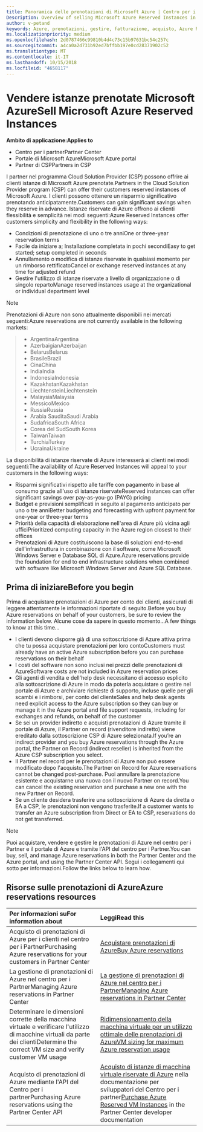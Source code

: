```yaml
---
title: Panoramica delle prenotazioni di Microsoft Azure | Centro per i partner
Description: Overview of selling Microsoft Azure Reserved Instances in CSP.
author: v-petand
keywords: Azure, prenotazioni, gestire, fatturazione, acquisto, Azure RI, istanze riservate di Azure
ms.localizationpriority: medium
ms.openlocfilehash: 2d0787466c99810b4d4c73c15b97631bc54c257c
ms.sourcegitcommit: a4ca0a2d731b92ed7bffbb197e0cd28371902c52
ms.translationtype: MT
ms.contentlocale: it-IT
ms.lasthandoff: 10/15/2018
ms.locfileid: "4658117"
---
```

# <a name="sell-microsoft-azure-reserved-instances"></a><span data-ttu-id="2734f-103">Vendere istanze prenotate Microsoft Azure</span><span class="sxs-lookup"><span data-stu-id="2734f-103">Sell Microsoft Azure Reserved Instances</span></span> 

**<span data-ttu-id="2734f-104">Ambito di applicazione:</span><span class="sxs-lookup"><span data-stu-id="2734f-104">Applies to</span></span>**

-  <span data-ttu-id="2734f-105">Centro per i partner</span><span class="sxs-lookup"><span data-stu-id="2734f-105">Partner Center</span></span>
-  <span data-ttu-id="2734f-106">Portale di Microsoft Azure</span><span class="sxs-lookup"><span data-stu-id="2734f-106">Microsoft Azure portal</span></span>
-  <span data-ttu-id="2734f-107">Partner di CSP</span><span class="sxs-lookup"><span data-stu-id="2734f-107">Partners in CSP</span></span>

<span data-ttu-id="2734f-108">I partner nel programma Cloud Solution Provider (CSP) possono offrire ai clienti istanze di Microsoft Azure prenotate.</span><span class="sxs-lookup"><span data-stu-id="2734f-108">Partners in the Cloud Solution Provider program (CSP) can offer their customers reserved instances of Microsoft Azure.</span></span> <span data-ttu-id="2734f-109">I clienti possono ottenere un risparmio significativo prenotando anticipatamente.</span><span class="sxs-lookup"><span data-stu-id="2734f-109">Customers can gain significant savings when they reserve in advance.</span></span> <span data-ttu-id="2734f-110">Istanze riservate di Azure offrono ai clienti flessibilità e semplicità nei modi seguenti:</span><span class="sxs-lookup"><span data-stu-id="2734f-110">Azure Reserved Instances offer customers simplicity and flexibility in the following ways:</span></span>

-   <span data-ttu-id="2734f-111">Condizioni di prenotazione di uno o tre anni</span><span class="sxs-lookup"><span data-stu-id="2734f-111">One or three-year reservation terms</span></span> 
-   <span data-ttu-id="2734f-112">Facile da iniziare a; Installazione completata in pochi secondi</span><span class="sxs-lookup"><span data-stu-id="2734f-112">Easy to get started; setup completed in seconds</span></span> 
-   <span data-ttu-id="2734f-113">Annullamento o modifica di istanze riservate in qualsiasi momento per un rimborso rettificato</span><span class="sxs-lookup"><span data-stu-id="2734f-113">Cancel or exchange reserved instances at any time for adjusted refund</span></span> 
-   <span data-ttu-id="2734f-114">Gestire l'utilizzo di istanze riservate a livello di organizzazione o di singolo reparto</span><span class="sxs-lookup"><span data-stu-id="2734f-114">Manage reserved instances usage at the organizational or individual department level</span></span> 

> [!NOTE]  
> <span data-ttu-id="2734f-115">Prenotazioni di Azure non sono attualmente disponibili nei mercati seguenti:</span><span class="sxs-lookup"><span data-stu-id="2734f-115">Azure reservations are not currently available in the following markets:</span></span>
  
> * <span data-ttu-id="2734f-116">Argentina</span><span class="sxs-lookup"><span data-stu-id="2734f-116">Argentina</span></span>
> * <span data-ttu-id="2734f-117">Azerbaigian</span><span class="sxs-lookup"><span data-stu-id="2734f-117">Azerbaijan</span></span>
> * <span data-ttu-id="2734f-118">Belarus</span><span class="sxs-lookup"><span data-stu-id="2734f-118">Belarus</span></span>
> * <span data-ttu-id="2734f-119">Brasile</span><span class="sxs-lookup"><span data-stu-id="2734f-119">Brazil</span></span>
> * <span data-ttu-id="2734f-120">Cina</span><span class="sxs-lookup"><span data-stu-id="2734f-120">China</span></span>
> * <span data-ttu-id="2734f-121">India</span><span class="sxs-lookup"><span data-stu-id="2734f-121">India</span></span>
> * <span data-ttu-id="2734f-122">Indonesia</span><span class="sxs-lookup"><span data-stu-id="2734f-122">Indonesia</span></span>
> * <span data-ttu-id="2734f-123">Kazakhstan</span><span class="sxs-lookup"><span data-stu-id="2734f-123">Kazakhstan</span></span>
> * <span data-ttu-id="2734f-124">Liechtenstein</span><span class="sxs-lookup"><span data-stu-id="2734f-124">Liechtenstein</span></span>
> * <span data-ttu-id="2734f-125">Malaysia</span><span class="sxs-lookup"><span data-stu-id="2734f-125">Malaysia</span></span>
> * <span data-ttu-id="2734f-126">Messico</span><span class="sxs-lookup"><span data-stu-id="2734f-126">Mexico</span></span>
> * <span data-ttu-id="2734f-127">Russia</span><span class="sxs-lookup"><span data-stu-id="2734f-127">Russia</span></span>
> * <span data-ttu-id="2734f-128">Arabia Saudita</span><span class="sxs-lookup"><span data-stu-id="2734f-128">Saudi Arabia</span></span>
> * <span data-ttu-id="2734f-129">Sudafrica</span><span class="sxs-lookup"><span data-stu-id="2734f-129">South Africa</span></span>
> * <span data-ttu-id="2734f-130">Corea del Sud</span><span class="sxs-lookup"><span data-stu-id="2734f-130">South Korea</span></span>
> * <span data-ttu-id="2734f-131">Taiwan</span><span class="sxs-lookup"><span data-stu-id="2734f-131">Taiwan</span></span>
> * <span data-ttu-id="2734f-132">Turchia</span><span class="sxs-lookup"><span data-stu-id="2734f-132">Turkey</span></span>
> * <span data-ttu-id="2734f-133">Ucraina</span><span class="sxs-lookup"><span data-stu-id="2734f-133">Ukraine</span></span>

<span data-ttu-id="2734f-134">La disponibilità di istanze riservate di Azure interesserà ai clienti nei modi seguenti:</span><span class="sxs-lookup"><span data-stu-id="2734f-134">The availability of Azure Reserved Instances will appeal to your customers in the following ways:</span></span>

-   <span data-ttu-id="2734f-135">Risparmi significativi rispetto alle tariffe con pagamento in base al consumo grazie all'uso di istanze riservate</span><span class="sxs-lookup"><span data-stu-id="2734f-135">Reserved instances can offer significant savings over pay-as-you-go (PAYG) pricing</span></span>
-   <span data-ttu-id="2734f-136">Budget e previsioni semplificati in seguito al pagamento anticipato per uno o tre anni</span><span class="sxs-lookup"><span data-stu-id="2734f-136">Better budgeting and forecasting with upfront payment for one-year or three-year terms</span></span> 
-   <span data-ttu-id="2734f-137">Priorità della capacità di elaborazione nell'area di Azure più vicina agli uffici</span><span class="sxs-lookup"><span data-stu-id="2734f-137">Prioritized computing capacity in the Azure region closest to their offices</span></span>  
-   <span data-ttu-id="2734f-138">Prenotazioni di Azure costituiscono la base di soluzioni end-to-end dell'infrastruttura in combinazione con il software, come Microsoft Windows Server e Database SQL di Azure.</span><span class="sxs-lookup"><span data-stu-id="2734f-138">Azure reservations provide the foundation for end to end infrastructure solutions when combined with software like Microsoft Windows Server and Azure SQL Database.</span></span>   

## <a name="before-you-begin"></a><span data-ttu-id="2734f-139">Prima di iniziare</span><span class="sxs-lookup"><span data-stu-id="2734f-139">Before you begin</span></span>

<span data-ttu-id="2734f-140">Prima di acquistare prenotazioni di Azure per conto dei clienti, assicurati di leggere attentamente le informazioni riportate di seguito.</span><span class="sxs-lookup"><span data-stu-id="2734f-140">Before you buy Azure reservations on behalf of your customers, be sure to review the information below.</span></span> <span data-ttu-id="2734f-141">Alcune cose da sapere in questo momento...</span><span class="sxs-lookup"><span data-stu-id="2734f-141">A few things to know at this time…</span></span>

-   <span data-ttu-id="2734f-142">I clienti devono disporre già di una sottoscrizione di Azure attiva prima che tu possa acquistare prenotazioni per loro conto</span><span class="sxs-lookup"><span data-stu-id="2734f-142">Customers must already have an active Azure subscription before you can purchase reservations on their behalf</span></span>  
-   <span data-ttu-id="2734f-143">I costi del software non sono inclusi nei prezzi delle prenotazioni di Azure</span><span class="sxs-lookup"><span data-stu-id="2734f-143">Software costs are not included in Azure reservation prices</span></span> 
-   <span data-ttu-id="2734f-144">Gli agenti di vendita e dell'help desk necessitano di accesso esplicito alla sottoscrizione di Azure in modo da poterla acquistare o gestire nel portale di Azure e archiviare richieste di supporto, incluse quelle per gli scambi e i rimborsi, per conto del cliente</span><span class="sxs-lookup"><span data-stu-id="2734f-144">Sales and help desk agents need explicit access to the Azure subscription so they can buy or manage it in the Azure portal and file support requests, including for exchanges and refunds, on behalf of the customer</span></span>  
-   <span data-ttu-id="2734f-145">Se sei un provider indiretto e acquisti prenotazioni di Azure tramite il portale di Azure, il Partner on record (rivenditore indiretto) viene ereditato dalla sottoscrizione CSP di Azure selezionata.</span><span class="sxs-lookup"><span data-stu-id="2734f-145">If you’re an indirect provider and you buy Azure reservations through the Azure portal, the Partner on Record (indirect reseller) is inherited from the Azure CSP subscription you select.</span></span> 
-   <span data-ttu-id="2734f-146">Il Partner nel record per le prenotazioni di Azure non può essere modificato dopo l'acquisto.</span><span class="sxs-lookup"><span data-stu-id="2734f-146">The Partner on Record for Azure reservations cannot be changed post-purchase.</span></span> <span data-ttu-id="2734f-147">Puoi annullare la prenotazione esistente e acquistarne una nuova con il nuovo Partner on record.</span><span class="sxs-lookup"><span data-stu-id="2734f-147">You can cancel the existing reservation and purchase a new one with the new Partner on Record.</span></span> 
-   <span data-ttu-id="2734f-148">Se un cliente desidera trasferire una sottoscrizione di Azure da diretta o EA a CSP, le prenotazioni non vengono trasferite.</span><span class="sxs-lookup"><span data-stu-id="2734f-148">If a customer wants to transfer an Azure subscription from Direct or EA to CSP, reservations do not get transferred.</span></span> 

>[!NOTE]
> <span data-ttu-id="2734f-149">Puoi acquistare, vendere e gestire le prenotazioni di Azure nel centro per i Partner e il portale di Azure e tramite l'API del centro per i Partner.</span><span class="sxs-lookup"><span data-stu-id="2734f-149">You can buy, sell, and manage Azure reservations in both the Partner Center and the Azure portal, and using the Partner Center API.</span></span> <span data-ttu-id="2734f-150">Segui i collegamenti qui sotto per informazioni.</span><span class="sxs-lookup"><span data-stu-id="2734f-150">Follow the links below to learn how.</span></span> 

## <a name="azure-reservations-resources"></a><span data-ttu-id="2734f-151">Risorse sulle prenotazioni di Azure</span><span class="sxs-lookup"><span data-stu-id="2734f-151">Azure reservations resources</span></span>
|**<span data-ttu-id="2734f-152">Per informazioni su</span><span class="sxs-lookup"><span data-stu-id="2734f-152">For information about</span></span>**   |**<span data-ttu-id="2734f-153">Leggi</span><span class="sxs-lookup"><span data-stu-id="2734f-153">Read this</span></span>**    |
|:-----------------------------|:-----------------|
|<span data-ttu-id="2734f-154">Acquisto di prenotazioni di Azure per i clienti nel centro per i Partner</span><span class="sxs-lookup"><span data-stu-id="2734f-154">Purchasing Azure reservations for your customers in Partner Center</span></span>   |[<span data-ttu-id="2734f-155">Acquistare prenotazioni di Azure</span><span class="sxs-lookup"><span data-stu-id="2734f-155">Buy Azure reservations</span></span>](azure-reservations-buying.md)
|<span data-ttu-id="2734f-156">La gestione di prenotazioni di Azure nel centro per i Partner</span><span class="sxs-lookup"><span data-stu-id="2734f-156">Managing Azure reservations in Partner Center</span></span> | [<span data-ttu-id="2734f-157">La gestione di prenotazioni di Azure nel centro per i Partner</span><span class="sxs-lookup"><span data-stu-id="2734f-157">Managing Azure reservations in Partner Center</span></span>](azure-reservations-manage.md)
|<span data-ttu-id="2734f-158">Determinare le dimensioni corrette della macchina virtuale e verificare l'utilizzo di macchine virtuali da parte dei clienti</span><span class="sxs-lookup"><span data-stu-id="2734f-158">Determine the correct VM size and verify customer VM usage</span></span>   |[<span data-ttu-id="2734f-159">Ridimensionamento della macchina virtuale per un utilizzo ottimale delle prenotazioni di Azure</span><span class="sxs-lookup"><span data-stu-id="2734f-159">VM sizing for maximum Azure reservation usage</span></span>](azure-usage.md)   |
|<span data-ttu-id="2734f-160">Acquisto di prenotazioni di Azure mediante l'API del Centro per i partner</span><span class="sxs-lookup"><span data-stu-id="2734f-160">Purchasing Azure reservations using the Partner Center API</span></span> | <span data-ttu-id="2734f-161">[Acquisto di istanze di macchina virtuale riservate di Azure](https://docs.microsoft.com/partner-center/develop/purchase-azure-reservations) nella documentazione per sviluppatori del Centro per i partner</span><span class="sxs-lookup"><span data-stu-id="2734f-161">[Purchase Azure Reserved VM Instances](https://docs.microsoft.com/partner-center/develop/purchase-azure-reservations) in the Partner Center developer documentation</span></span>

 

